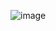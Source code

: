 ![image](https://user-images.githubusercontent.com/90500344/146138375-d300884d-3697-4f78-82e2-707aab2c75a6.png)
